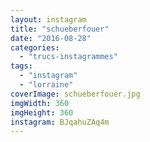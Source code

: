 ```yaml
---
layout: instagram
title: "schueberfouer"
date: "2016-08-28"
categories: 
  - "trucs-instagrammes"
tags: 
  - "instagram"
  - "lorraine"
coverImage: schueberfouer.jpg
imgWidth: 360
imgHeight: 360
instagram: BJqahuZAq4m
---
```

